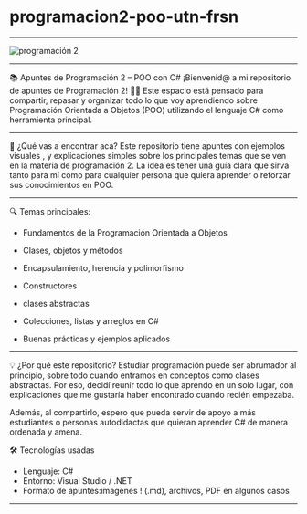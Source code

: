 # programacion2-poo-utn-frsn
**************************************
![programación 2](https://github.com/user-attachments/assets/1b343288-7875-4629-9454-53bc8fbc7638)

**************************************
📚 Apuntes de Programación 2 – POO con C#
¡Bienvenid@ a mi repositorio de apuntes de Programación 2! 🧠✨
Este espacio está pensado para compartir, repasar y organizar todo lo que voy aprendiendo sobre Programación Orientada a Objetos (POO) utilizando el lenguaje C# como herramienta principal.

**************************************
🚀 ¿Qué vas a encontrar aca?
Este repositorio tiene apuntes con ejemplos visuales , y explicaciones simples sobre los principales temas que se ven en la materia de programación 2. 
La idea es tener una guía clara que sirva tanto para mí como para cualquier persona que quiera aprender o reforzar sus conocimientos en POO.

**************************************
🔍 Temas principales:

* Fundamentos de la Programación Orientada a Objetos

* Clases, objetos y métodos

* Encapsulamiento, herencia y polimorfismo

* Constructores 

* clases abstractas

* Colecciones, listas y arreglos en C#

* Buenas prácticas y ejemplos aplicados

**************************************
💡 ¿Por qué este repositorio?
Estudiar programación puede ser abrumador al principio, sobre todo cuando entramos en conceptos como clases abstractas. 
Por eso, decidí reunir todo lo que aprendo en un solo lugar, con explicaciones que me gustaría haber encontrado cuando recién empezaba.

Además, al compartirlo, espero que pueda servir de apoyo a más estudiantes o personas autodidactas que quieran aprender C# de manera ordenada y amena.

🛠️ Tecnologías usadas
* Lenguaje: C#
* Entorno: Visual Studio / .NET
* Formato de apuntes:imagenes !  (.md), archivos, PDF en algunos casos

**************************************

